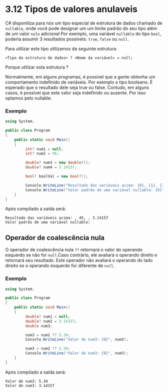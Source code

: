 ﻿# 3.12 Tipos de valores anulaveis

C# disponiliza para nós um tipo especial de estrutura de dados chamado de `nullable`, onde você pode designar um um limite padrão do seu tipo além de um valor `nulo` adicional
Por exemplo, uma variável `nullable` do tipo `bool`, poderia assumir 3 resultados possíveis: `true`, `false` ou `null`.

Para utilizar este tipo utilizamos da seguinte estrutura:

```
<Tipo da estrutura de dados> ? <Nome da variável> = null;
```

Porque utilizar esta estrutura ?

Normalmente, em alguns programas, é possível que a gente obtenha um comportamento indefinido de variáveis.
Por exemplo o tipo booleano. É esperado que o resultado dele seja true ou false. Contudo, em alguns casos, é possível que este valor seja indefinido ou ausente. Por isso optamos pelo nullable.

### Exemplo

```cs
using System;

public class Program
{
	public static void Main()
	{
         int? num1 = null;
         int? num2 = 45;

         double? num3 = new double?();
         double? num4 = 3.14157;

         bool? boolVal = new bool?();

         Console.WriteLine("Resultado das variáveis acima: {0}, {1}, {2}, {3}", num1, num2, num3, num4);
         Console.WriteLine("Valor padrão de uma variável nullable: {0}", boolVal);
	}
}
```

Após compilado a saída será:

```
Resultado das variáveis acima: , 45, , 3.14157
Valor padrão de uma variável nullable:

```

## Operador de coalescência nula

O operador de coalescência nula `??` retornará o valor do operando esquerdo se não for `null`.Caso contrário, ele avaliará o operando direito e retornará seu resultado.
Este operador não avaliará o operando do lado direito se o operando esquerdo for diferente de `null`.

### Exemplo

```cs
using System;

public class Program
{
	public static void Main()
	{
         double? num1 = null;
         double? num2 = 3.14157;
         double num3;

         num3 = num1 ?? 5.34;
         Console.WriteLine("Valor de num3: {0}", num3);

         num3 = num2 ?? 5.34;
         Console.WriteLine("Valor de num3: {0}", num3);
	}
}
```

Após compilado a saída será:

```
Valor de num3: 5.34
Valor de num3: 3.14157
```
